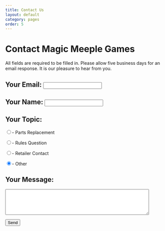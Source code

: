 ```yaml
---
title: Contact Us
layout: default
category: pages
order: 5
---
```


<script type="text/javascript">var submitted=false;</script>

<iframe name="hidden_iframe" id="hidden_iframe" style="display:none;" onload="if(submitted) {window.location='sent.html';}"></iframe>

<form class="form" action="https://docs.google.com/forms/d/e/1FAIpQLSedW_sHoUVpwC_j7bvXpsbaqq8pn7vfZjwqkp8D_S9NJZgMFA/formResponse" target="hidden_iframe" onsubmit="submitted=true;" method="POST" id="mG61Hd">

<h1>Contact Magic Meeple Games</h1>

<p>All fields are required to be filled in. Please allow five business days for an email response. It is our pleasure to hear from you.</p>

<h2>Your Email: <input type="email" tabindex="0" max-length="70" name="emailAddress" required /></h2>

<h2>Your Name: <input type="text" tabindex="1" max-length="70" name="entry.1924108681" required /></h2>

<h2>Your Topic:</h2>

<p><input type="radio" name="entry.1466018481" id="topic-parts-replacement" value="Parts Replacement" tabindex="2"><label for="topic-parts-replacement">- Parts Replacement</label></p>

<p><input type="radio" name="entry.1466018481" id="topic-rules-question" value="Rules Question" tabindex="3"><label for="topic-rules-question">- Rules Question</label></p>

<p><input type="radio" name="entry.1466018481" id="topic-retailer-contact" value="Retailer Contact" tabindex="4"><label for="topic-retailer-contact">- Retailer Contact</label></p>

<p><input type="radio" name="entry.1466018481" id="topic-other" value="Other" tabindex="5" checked><label for="topic-other">- Other</label></p>

<h2>Your Message:</h2>

<p><textarea name="entry.1856670343" tabindex="6" rows="5" style="width: 90%" required ></textarea></p>

<p><input type="submit" value="Send" /></p>
